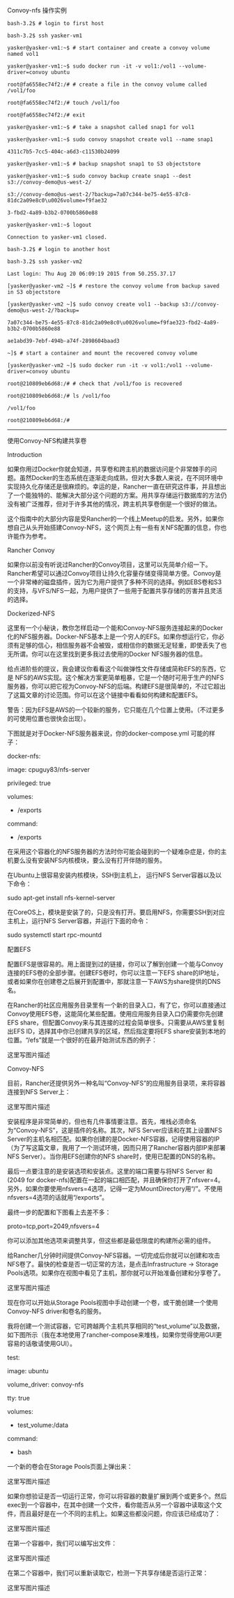 Convoy-nfs 操作实例

`bash-3.2$ # login to first host`

`bash-3.2$ ssh yasker-vm1`

`yasker@yasker-vm1:~$ # start container and create a convoy volume named vol1`

`yasker@yasker-vm1:~$ sudo docker run -it -v vol1:/vol1 --volume-driver=convoy ubuntu`

`root@fa6558ec74f2:/# # create a file in the convoy volume called /vol1/foo`

`root@fa6558ec74f2:/# touch /vol1/foo`

`root@fa6558ec74f2:/# exit`

`yasker@yasker-vm1:~$ # take a snapshot called snap1 for vol1`

`yasker@yasker-vm1:~$ sudo convoy snapshot create vol1 --name snap1`

`4311c7b5-7cc5-404c-a6d3-c11530b24099`

`yasker@yasker-vm1:~$ # backup snapshot snap1 to S3 objectstore`

`yasker@yasker-vm1:~$ sudo convoy backup create snap1 --dest s3://convoy-demo@us-west-2/`

`s3://convoy-demo@us-west-2/?backup=7a07c344-be75-4e55-87c8-81dc2a09e8c0\u0026volume=f9fae32`

`3-fbd2-4a89-b3b2-0700b5860e88`

`yasker@yasker-vm1:~$ logout`

`Connection to yasker-vm1 closed.`

`bash-3.2$ # login to another host`

`bash-3.2$ ssh yasker-vm2`

`Last login: Thu Aug 20 06:09:19 2015 from 50.255.37.17`

`[yasker@yasker-vm2 ~]$ # restore the convoy volume from backup saved in S3 objectstore`

`[yasker@yasker-vm2 ~]$ sudo convoy create vol1 --backup s3://convoy-demo@us-west-2/?backup=`

`7a07c344-be75-4e55-87c8-81dc2a09e8c0\u0026volume=f9fae323-fbd2-4a89-b3b2-0700b5860e88`

`ae1abd39-7ebf-494b-a74f-2898604baad3`

`~]$ # start a container and mount the recovered convoy volume`

`[yasker@yasker-vm2 ~]$ sudo docker run -it -v vol1:/vol1 --volume-driver=convoy ubuntu`

`root@210809eb6d68:/# # check that /vol1/foo is recovered`

`root@210809eb6d68:/# ls /vol1/foo`

`/vol1/foo`

`root@210809eb6d68:/#`

---





使用Convoy-NFS构建共享卷

Introduction

如果你用过Docker你就会知道，共享卷和跨主机的数据访问是个非常棘手的问题。虽然Docker的生态系统在逐渐走向成熟，但对大多数人来说，在不同环境中实现持久化存储还是很麻烦的。幸运的是，Rancher一直在研究这件事，并且想出了一个能独特的、能解决大部分这个问题的方案。用共享存储运行数据库的方法仍没有被广泛推荐，但对于许多其他的情况，跨主机共享卷倒是一个很好的做法。

这个指南中的大部分内容是受Rancher的一个线上Meetup的启发。另外，如果你想自己从头开始搭建Convoy-NFS，这个网页上有一些有关NFS配置的信息，你也许能作为参考。

Rancher Convoy

如果你以前没有听说过Rancher的Convoy项目，这里可以先简单介绍一下。Rancher希望可以通过Convoy项目让持久化容量存储变得简单方便。Convoy是一个非常棒的磁盘插件，因为它为用户提供了多种不同的选择。例如EBS卷和S3的支持，与VFS\/NFS一起，为用户提供了一些用于配置共享存储的厉害并且灵活的选择。

Dockerized-NFS

这里有一个小秘诀，教你怎样启动一个能和Convoy-NFS服务连接起来的Docker化的NFS服务器。Docker-NFS基本上是一个穷人的EFS。如果你想运行它，你必须有足够的信心，相信服务器不会被毁，或相信你的数据无足轻重，即使丢失了也无所谓。你可以在这里找到更多我过去使用的Docker NFS服务器的信息。

给点进阶些的提议，我会建议你看看这个叫做弹性文件存储或简称EFS的东西，它是 NFS的AWS实现。这个解决方案更简单粗暴，它是一个随时可用于生产的NFS服务器，你可以把它视为Convoy-NFS的后端。构建EFS是很简单的，不过它超出了这篇文章的讨论范围。你可以在这个链接中看看如何构建和配置EFS。

警告：因为EFS是AWS的一个较新的服务，它只能在几个位置上使用。（不过更多的可使用位置也很快会出现）。

下图就是对于Docker-NFS服务器来说，你的docker-compose.yml 可能的样子：

docker-nfs:

 image: cpuguy83\/nfs-server

 privileged: true

 volumes:

 - \/exports

 command:

 - \/exports

在采用这个容器化的NFS服务器的方法时你可能会碰到的一个疑难杂症是，你的主机要么没有安装NFS内核模块，要么没有打开伴随的服务。

在Ubuntu上很容易安装内核模块，SSH到主机上， 运行NFS Server容器以及以下命令：

sudo apt-get install nfs-kernel-server

在CoreOS上，模块是安装了的，只是没有打开。要启用NFS，你需要SSH到对应主机上，运行NFS Server容器，并运行下面的命令：

sudo systemctl start rpc-mountd

配置EFS

配置EFS是很容易的。用上面提到过的链接，你可以了解到创建一个能与Convoy连接的EFS卷的全部步骤。创建EFS卷时，你可以注意一下EFS share的IP地址，或者如果你在创建卷之后展开到配置中，那就注意一下AWS为share提供的DNS名。

在Rancher的社区应用服务目录里有一个新的目录入口，有了它，你可以直接通过Convoy使用EFS卷，这能简化某些配置。使用应用服务目录入口仍需要你先创建EFS share，但配置Convoy来与其连接的过程会简单很多。只需要从AWS里复制出EFS ID，选择其中你已创建共享的区域，然后指定要将EFS share安装到本地的位置。“\/efs”就是一个很好的在最开始测试东西的例子：

这里写图片描述

Convoy-NFS

目前，Rancher还提供另外一种名叫“Convoy-NFS”的应用服务目录项，来将容器连接到NFS Server上：

这里写图片描述

安装程序是非常简单的，但也有几件事情要注意。首先，堆栈必须命名为“Convoy-NFS”，这是插件的名称。其次，NFS Server应该和在其上设置NFS Server的主机名相匹配。如果你创建的是Docker-NFS容器，记得使用容器的IP（为了写这篇文章，我用了一个测试环境，因而只用了Rancher容器内部IP来部署NFS Server）。当你用EFS创建你的NFS share时，使用已配置的DNS的名称。

最后一点要注意的是安装选项和安装点。这里的端口需要与将NFS Server 和\(2049 for docker-nfs\)配置在一起的端口相匹配，并且确保你打开了nfsver=4。另外，如果你要使用nfsvers=4选项，记得一定为MountDirectory用“\/”。不使用nfsvers=4选项的话就用“\/exports”。

最终一步的配置和下图看上去差不多：

proto=tcp,port=2049,nfsvers=4

你可以添加其他选项来调整共享，但这些都是最低限度的构建所必需的组件。

给Rancher几分钟时间提供Convoy-NFS容器。一切完成后你就可以创建和攻击NFS卷了。最快的检查是否一切正常的方法，是点击Infrastructure -&gt; Storage Pools选项。如果你在视图中看见了主机，那你就可以开始准备创建和分享卷了。

这里写图片描述

现在你可以开始从Storage Pools视图中手动创建一个卷，或干脆创建一个使用Convoy-NFS driver和卷名的服务。

我将创建一个测试容器，它可跨越两个主机共享相同的“test\_volume”以及数据，如下图所示（我在本地使用了rancher-compose来堆栈，如果你觉得使用GUI更容易的话敬请使用GUI）。

test:

image: ubuntu

volume\_driver: convoy-nfs

tty: true

volumes:

- test\_volume:\/data

command:

- bash

一个新的卷会在Storage Pools页面上弹出来：

这里写图片描述

如果你想验证是否一切运行正常，你可以将容器的数量扩展到两个或更多个。然后exec到一个容器中，在其中创建一个文件，看你能否从另一个容器中读取这个文件，而且最好是在一个不同的主机上。如果这些都没问题，你应该已经成功了：

这里写图片描述

在第一个容器中，我们可以编写出文件：

这里写图片描述

在第二个容器中，我们可以重新读取它，检测一下共享存储是否运行正常：

这里写图片描述

